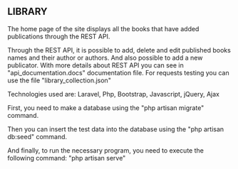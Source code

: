 LIBRARY
-------

The home page of the site displays all the books that have added publications through the REST API.

Through the REST API, it is possible to add, delete and edit published books names and their author or authors. 
And also possible to add a new publicator.
With more details about REST API you can see in "api_documentation.docs" documentation file.
For requests testing you can use the file "library_collection.json"

Technologies used are: Laravel, Php, Bootstrap, Javascript, jQuery, Ajax

First, you need to make a database using the "php artisan migrate" command.

Then you can insert the test data into the database using the "php artisan db:seed" command.

And finally, to run the necessary program, you need to execute the following command: "php artisan serve"